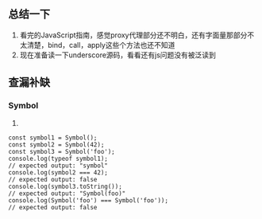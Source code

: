 ## 总结一下
1. 看完的JavaScript指南，感觉proxy代理部分还不明白，还有字面量那部分不太清楚，bind，call，apply这些个方法也还不知道
2. 现在准备读一下underscore源码，看看还有js问题没有被泛读到
## 查漏补缺
### Symbol
1. 
```
const symbol1 = Symbol();
const symbol2 = Symbol(42);
const symbol3 = Symbol('foo');
console.log(typeof symbol1);
// expected output: "symbol"
console.log(symbol2 === 42);
// expected output: false
console.log(symbol3.toString());
// expected output: "Symbol(foo)"
console.log(Symbol('foo') === Symbol('foo'));
// expected output: false
```
